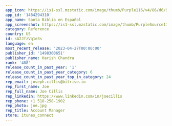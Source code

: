 ```yaml
---
app_icon: https://is1-ssl.mzstatic.com/image/thumb/Purple116/v4/86/d6/94/86d69430-16f4-bf97-e2ed-e86e6b3e3612/AppIcon-1x_U007emarketing-0-7-0-85-220.png/1024x1024bb.png
app_id: '1484294310'
app_name: Santa Biblia en Español
app_screenshot: https://is1-ssl.mzstatic.com/image/thumb/PurpleSource116/v4/66/1f/0f/661f0f7c-c5f3-b3d3-4d0a-b52fbda8bb2c/26bd0413-e33c-49f4-b090-3356f083093b_Simulator_Screen_Shot_-_iPhone_14_Plus_-_2023-04-26_at_00.38.10.png/1284x2778bb.png
category: Reference
country: US
id: sA2JfzVq1e3s
language: en
most_recent_release: '2023-04-27T00:00:00'
publisher_id: '1498300651'
publisher_name: Harish Chandra
rank: '488'
release_count_in_past_year: '1'
release_count_in_past_year_category: 6
release_count_in_past_year_top_in_category: 24
rep_email: joseph.cillis@bitrise.io
rep_first_name: Joe
rep_full_name: Joe Cillis
rep_linkedin: https://www.linkedin.com/in/joecillis
rep_phone: +1 518-258-1902
rep_photo: joe.jpg
rep_title: Account Manager
store: itunes_connect
---
```

